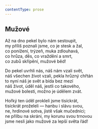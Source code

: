 ```yaml
---
contentType: prose
---
```


## Mužové

Až na dno pekel bylo nám sestoupit,  
my příliš poznali jsme, co je stesk a žal,  
co ponížení, trýzeň, muka zdlouhavá,  
co hrůza, děs, co vraždění a smrt,  
co zubů skřípění, mužové běd!

Do pekel uvrhli nás, náš nám vzali svět,  
náš všechen život vzali, pekla hrůzný chřtán  
to nyní náš je svět a bída bez mezí  
náš život, úděl náš, jestli co takového,  
mužové bolesti, možno je údělem zvát.

Hořký ten úděl prokleli jsme tisíckrát,  
tisíckrát proželeli — hanbu i slávu svou,  
ne, hrdinové sotva, jistě však mučedníci;  
ne přilbu na skráni, my korunu svou trnovou  
jsme nesli jako mužové za lepší světa řád!
